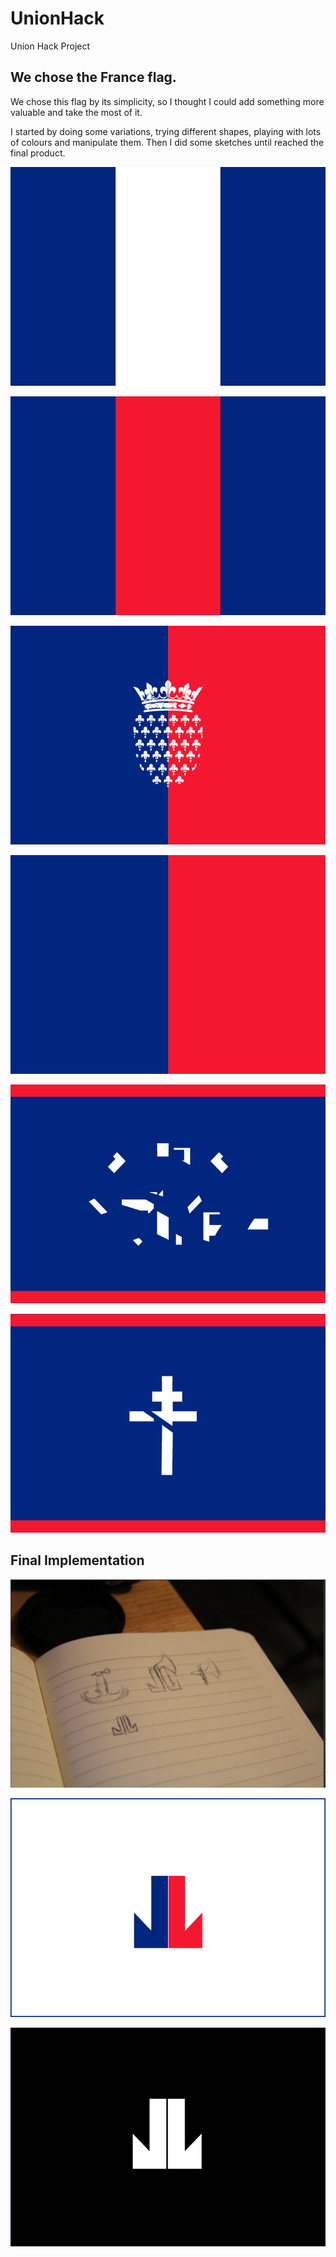 # UnionHack
Union Hack Project

<h2>We chose the France flag.</h2>

We chose this flag by its simplicity, so I thought I could add something more valuable and take the most of it.

I started by doing some variations, trying different shapes, playing with lots of colours and manipulate them. Then I did some sketches until reached the final product.

![image](https://github.com/itsfranhere/UnionHack/blob/master/Francisco's%20Flag/franceflag/variations_1.png)

![image](https://github.com/itsfranhere/UnionHack/blob/master/Francisco's%20Flag/franceflag/variations_2.png)

![image](https://github.com/itsfranhere/UnionHack/blob/master/Francisco's%20Flag/franceflag/variations_3.png)

![image](https://github.com/itsfranhere/UnionHack/blob/master/Francisco's%20Flag/franceflag/variations_4.png)

![image](https://github.com/itsfranhere/UnionHack/blob/master/Francisco's%20Flag/franceflag/variations_5.png)

![image](https://github.com/itsfranhere/UnionHack/blob/master/Francisco's%20Flag/franceflag/variations_6.png)


<h2>Final Implementation</h2>

![image](https://github.com/itsfranhere/UnionHack/blob/master/Francisco's%20Flag/franceflag/sketches.png)

![image](https://github.com/itsfranhere/UnionHack/blob/master/Francisco's%20Flag/franceflag/final_1.png)

![image](https://github.com/itsfranhere/UnionHack/blob/master/Francisco's%20Flag/franceflag/final_2.png)




